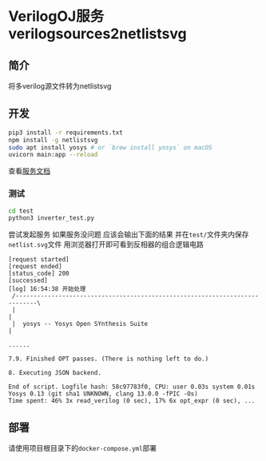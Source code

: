 # VerilogOJ服务 verilogsources2netlistsvg

## 简介

将多verilog源文件转为netlistsvg

## 开发

```sh
pip3 install -r requirements.txt
npm install -g netlistsvg
sudo apt install yosys # or `brew install yosys` on macOS
uvicorn main:app --reload
```

查看[服务文档](http://localhost:8000/docs)

### 测试

```sh
cd test
python3 inverter_test.py
```

尝试发起服务 如果服务没问题 应该会输出下面的结果 并在`test/`文件夹内保存`netlist.svg`文件 用浏览器打开即可看到反相器的组合逻辑电路

```
[request started]
[request ended]
[status_code] 200
[successed]
[log] 16:54:38 开始处理
 /----------------------------------------------------------------------------\
 |                                                                            |
 |  yosys -- Yosys Open SYnthesis Suite                                       |

......

7.9. Finished OPT passes. (There is nothing left to do.)

8. Executing JSON backend.

End of script. Logfile hash: 58c97783f0, CPU: user 0.03s system 0.01s
Yosys 0.13 (git sha1 UNKNOWN, clang 13.0.0 -fPIC -Os)
Time spent: 46% 3x read_verilog (0 sec), 17% 6x opt_expr (0 sec), ...
```

## 部署

请使用项目根目录下的`docker-compose.yml`部署
